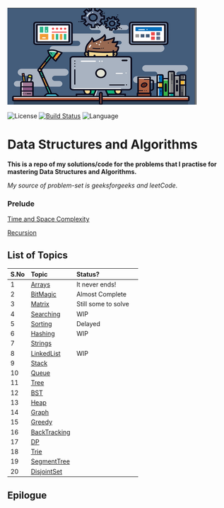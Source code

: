 ![dsa](src/main/resources/dsa.png)

![License](https://img.shields.io/badge/license-Apache_2.0-blue.svg) [![Build Status](https://travis-ci.org/surya-uppuluri/DSAlgos.svg?branch=master)](https://travis-ci.org/surya-uppuluri/DSAlgos) ![Language](https://img.shields.io/badge/language-Java%20%2F%20Oracle%20%2F%20Bash-blue.svg)

# Data Structures and Algorithms

**This is a repo of my solutions/code for the problems that I practise for mastering Data Structures and Algorithms.**

_My source of problem-set is geeksforgeeks and leetCode._

### Prelude

[Time and Space Complexity](src/main/java/surya/practice/meta/README.md)

[Recursion](src/main/java/surya/practice/geeks/recursion/README.md)

## List of Topics

| S.No | Topic                                                                     | Status?      |    |
|:-----|:--------------------------------------------------------------------------|:---------------|:---|
| 1    | [Arrays](src/main/java/surya/practice/geeks/arrays/README.md)             | It never ends! |    |
| 2    | [BitMagic](src/main/java/surya/practice/geeks/bitmagic/README.md)         | Almost Complete        |    |
| 3    | [Matrix](src/main/java/surya/practice/geeks/matrix/README.md)             | Still some to solve             |    |
| 4    | [Searching](src/main/java/surya/practice/geeks/searching/README.md)       | WIP            |    |
| 5    | [Sorting](src/main/java/surya/practice/geeks/sorting/README.md)           | Delayed             |    |
| 6    | [Hashing](src/main/java/surya/practice/geeks/hashing/README.md)           | WIP            |    |
| 7    | [Strings](src/main/java/surya/practice/geeks/strings/README.md)           |                |    |
| 8    | [LinkedList](src/main/java/surya/practice/geeks/linkedList/README.md)     |   WIP        |    |
| 9    | [Stack](src/main/java/surya/practice/geeks/stack/README.md)               |                |    |
| 10   | [Queue](src/main/java/surya/practice/geeks/queue/README.md)               |                |    |
| 11   | [Tree](src/main/java/surya/practice/geeks/tree/README.md)                 |                |    |
| 12   | [BST](src/main/java/surya/practice/geeks/bst/README.md)                   |                |    |
| 13   | [Heap](src/main/java/surya/practice/geeks/heap/README.md)                 |                |    |
| 14   | [Graph](src/main/java/surya/practice/geeks/graph/README.md)               |                |    |
| 15   | [Greedy](src/main/java/surya/practice/geeks/greedy/README.md)             |                |    |
| 16   | [BackTracking](src/main/java/surya/practice/geeks/backtracking/README.md) |                |    |
| 17   | [DP](src/main/java/surya/practice/geeks/dp/README.md)                     |                |    |
| 18   | [Trie](src/main/java/surya/practice/geeks/trie/README.md)                 |                |    |
| 19   | [SegmentTree](src/main/java/surya/practice/geeks/segmentTree/README.md)                   | |    |
| 20   | [DisjointSet](src/main/java/surya/practice/geeks/disjointSet/README.md)   |                |    |

## Epilogue